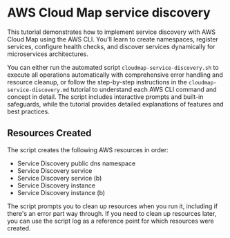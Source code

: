 # AWS Cloud Map service discovery

This tutorial demonstrates how to implement service discovery with AWS Cloud Map using the AWS CLI. You'll learn to create namespaces, register services, configure health checks, and discover services dynamically for microservices architectures.

You can either run the automated script `cloudmap-service-discovery.sh` to execute all operations automatically with comprehensive error handling and resource cleanup, or follow the step-by-step instructions in the `cloudmap-service-discovery.md` tutorial to understand each AWS CLI command and concept in detail. The script includes interactive prompts and built-in safeguards, while the tutorial provides detailed explanations of features and best practices.

## Resources Created

The script creates the following AWS resources in order:

- Service Discovery public dns namespace
- Service Discovery service
- Service Discovery service (b)
- Service Discovery instance
- Service Discovery instance (b)

The script prompts you to clean up resources when you run it, including if there's an error part way through. If you need to clean up resources later, you can use the script log as a reference point for which resources were created.